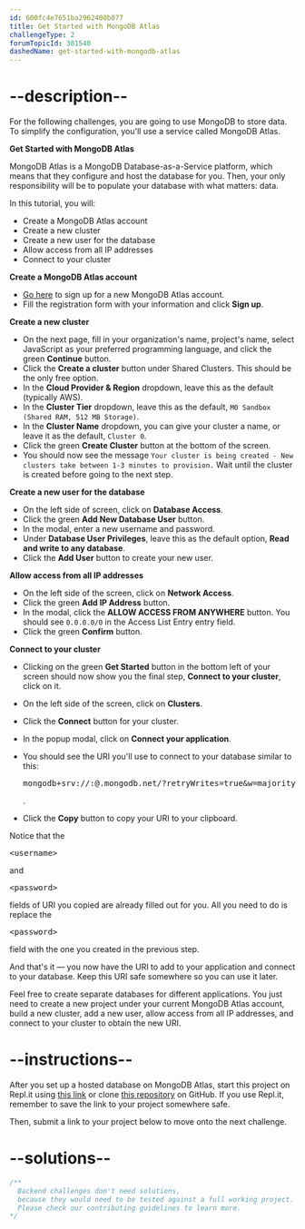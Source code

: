 ```yaml
---
id: 600fc4e7651ba2962400b077
title: Get Started with MongoDB Atlas
challengeType: 2
forumTopicId: 301540
dashedName: get-started-with-mongodb-atlas
---
```


# --description--

For the following challenges, you are going to use MongoDB to store data. To simplify the configuration, you'll use a service called MongoDB Atlas.

<strong>Get Started with MongoDB Atlas</strong>

MongoDB Atlas is a MongoDB Database-as-a-Service platform, which means that they configure and host the database for you. Then, your only responsibility will be to populate your database with what matters: data.

In this tutorial, you will:

- Create a MongoDB Atlas account
- Create a new cluster
- Create a new user for the database
- Allow access from all IP addresses
- Connect to your cluster

<strong>Create a MongoDB Atlas account</strong>

- <a href='https://account.mongodb.com/account/register' target='_blank' rel='no-follow'>Go here</a> to sign up for a new MongoDB Atlas account.
- Fill the registration form with your information and click **Sign up**.

<strong>Create a new cluster</strong>

- On the next page, fill in your organization's name, project's name, select JavaScript as your preferred programming language, and click the green **Continue** button.
- Click the **Create a cluster** button under Shared Clusters. This should be the only free option.
- In the **Cloud Provider & Region** dropdown, leave this as the default (typically AWS).
- In the **Cluster Tier** dropdown, leave this as the default, `M0 Sandbox (Shared RAM, 512 MB Storage)`.
- In the **Cluster Name** dropdown, you can give your cluster a name, or leave it as the default, `Cluster 0`.
- Click the green **Create Cluster** button at the bottom of the screen.
- You should now see the message `Your cluster is being created - New clusters take between 1-3 minutes to provision.` Wait until the cluster is created before going to the next step.

<strong>Create a new user for the database</strong>

- On the left side of screen, click on **Database Access**.
- Click the green **Add New Database User** button.
- In the modal, enter a new username and password.
- Under **Database User Privileges**, leave this as the default option, **Read and write to any database**.
- Click the **Add User** button to create your new user.

<strong>Allow access from all IP addresses</strong>

- On the left side of the screen, click on **Network Access**.
- Click the green **Add IP Address** button.
- In the modal, click the **ALLOW ACCESS FROM ANYWHERE** button. You should see `0.0.0.0/0` in the Access List Entry entry field.
- Click the green **Confirm** button.

<strong>Connect to your cluster</strong>

- Clicking on the green **Get Started** button in the bottom left of your screen should now show you the final step, **Connect to your cluster**, click on it.

- On the left side of the screen, click on **Clusters**.
- Click the **Connect** button for your cluster.
- In the popup modal, click on **Connect your application**.
- You should see the URI you'll use to connect to your database similar to this: <pre class='inline-pre'>mongodb+srv://<username>:<password>@<cluster-name>.mongodb.net/<db-name>?retryWrites=true&w=majority</pre>.
- Click the **Copy** button to copy your URI to your clipboard.

Notice that the <pre class='inline-pre'>&lt;username&gt;</pre> and <pre class='inline-pre'>&lt;password&gt;</pre> fields of URI you copied are already filled out for you. All you need to do is replace the <pre class='inline-pre'>&lt;password&gt;</pre> field with the one you created in the previous step.

And that's it — you now have the URI to add to your application and connect to your database. Keep this URI safe somewhere so you can use it later.

Feel free to create separate databases for different applications. You just need to create a new project under your current MongoDB Atlas account, build a new cluster, add a new user, allow access from all IP addresses, and connect to your cluster to obtain the new URI.

# --instructions--

After you set up a hosted database on MongoDB Atlas, start this project on Repl.it using <a rel='noopener noreferrer' target='_blank' href='https://repl.it/github/freeCodeCamp/boilerplate-mongomongoose'>this link</a> or clone <a rel='noopener noreferrer' target='_blank' href='https://github.com/freeCodeCamp/boilerplate-mongomongoose/'>this repository</a> on GitHub. If you use Repl.it, remember to save the link to your project somewhere safe.

Then, submit a link to your project below to move onto the next challenge.

# --solutions--

```js
/**
  Backend challenges don't need solutions, 
  because they would need to be tested against a full working project. 
  Please check our contributing guidelines to learn more.
*/
```
